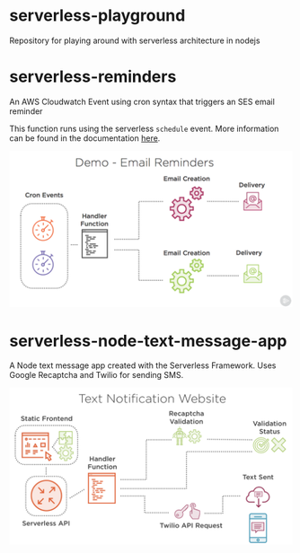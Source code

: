# serverless-playground
Repository for playing around with serverless architecture in nodejs


# serverless-reminders
An AWS Cloudwatch Event using cron syntax that triggers an SES email reminder

This function runs using the serverless `schedule` event. More information can be found in the documentation [here](https://serverless.com/framework/docs/providers/aws/events/schedule/).

![Email Reminder](/img/email_reminder.png)

# serverless-node-text-message-app
A Node text message app created with the Serverless Framework. Uses Google Recaptcha and Twilio for sending SMS.

![Email Reminder](/img/text_notification_website.png)